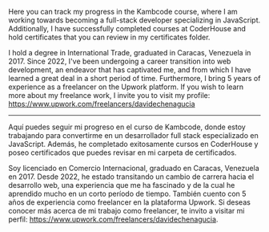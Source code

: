 Here you can track my progress in the Kambcode course, where I am working towards becoming a full-stack developer specializing in JavaScript. Additionally, I have successfully completed courses at CoderHouse and hold certificates that you can review in my certificates folder.

I hold a degree in International Trade, graduated in Caracas, Venezuela in 2017. Since 2022, I've been undergoing a career transition into web development, an endeavor that has captivated me, and from which I have learned a great deal in a short period of time. Furthermore, I bring 5 years of experience as a freelancer on the Upwork platform. If you wish to learn more about my freelance work, I invite you to visit my profile: https://www.upwork.com/freelancers/davidechenagucia
_________________________________________________________________
Aquí puedes seguir mi progreso en el curso de Kambcode, donde estoy trabajando para convertirme en un desarrollador full stack especializado en JavaScript. Además, he completado exitosamente cursos en CoderHouse y poseo certificados que puedes revisar en mi carpeta de certificados.

Soy licenciado en Comercio Internacional, graduado en Caracas, Venezuela en 2017. Desde 2022, he estado transitando un cambio de carrera hacia el desarrollo web, una experiencia que me ha fascinado y de la cual he aprendido mucho en un corto período de tiempo. También cuento con 5 años de experiencia como freelancer en la plataforma Upwork. Si deseas conocer más acerca de mi trabajo como freelancer, te invito a visitar mi perfil: https://www.upwork.com/freelancers/davidechenagucia.
